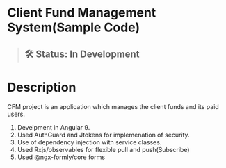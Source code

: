 # Client Fund Management System(Sample Code)
> ## 🛠 Status: In Development

# Description

CFM project is an application which manages the client funds and its paid users.
1. Develpment in Angular 9.
2. Used AuthGuard and Jtokens for implemenation of security.
3. Use of dependency injection with service classes.
4. Used Rxjs/observables for flexible pull and push(Subscribe)
5. Used @ngx-formly/core forms
